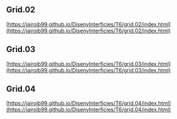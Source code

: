 ## Grid.02
[https://jairojb99.github.io/DisenyInterficies/T6/grid.02/index.html](https://jairojb99.github.io/DisenyInterficies/T6/grid.02/index.html)

## Grid.03
[https://jairojb99.github.io/DisenyInterficies/T6/grid.03/index.html](https://jairojb99.github.io/DisenyInterficies/T6/grid.03/index.html)

## Grid.04
[https://jairojb99.github.io/DisenyInterficies/T6/grid.04/index.html](https://jairojb99.github.io/DisenyInterficies/T6/grid.04/index.html)